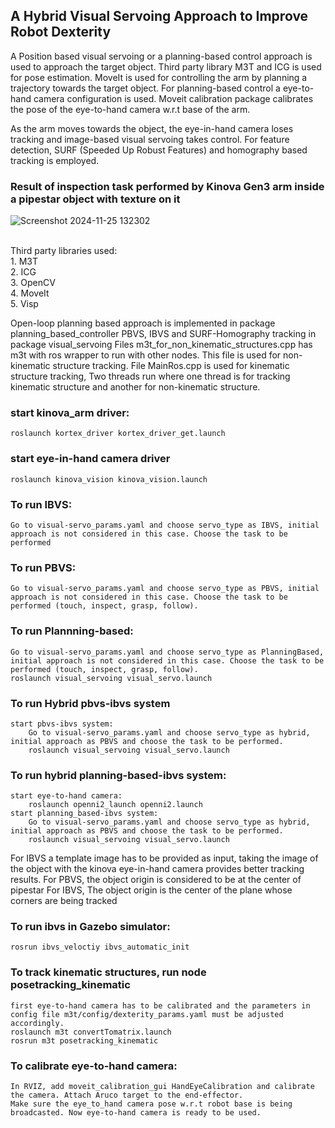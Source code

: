 ## A Hybrid Visual Servoing Approach to Improve Robot Dexterity

A Position based visual servoing or a planning-based control approach is used to approach the target object. Third party library M3T and ICG is used for 
pose estimation. MoveIt is used for controlling the arm by planning a trajectory towards the target object. For planning-based control a eye-to-hand 
camera configuration is used. Moveit calibration package calibrates the pose of the eye-to-hand camera w.r.t base of the arm. 

As the arm moves towards the object, the eye-in-hand camera loses tracking and image-based visual servoing takes control. For feature detection, SURF (Speeded Up Robust Features) and homography based tracking is employed. 

### Result of inspection task performed by Kinova Gen3 arm inside a pipestar object with texture on it
![Screenshot 2024-11-25 132302](https://github.com/user-attachments/assets/37efc1be-6033-4b91-81a6-0ee708e2f0c0)

<br />
Third party libraries used: <br />
1. M3T <br />
2. ICG <br />
3. OpenCV <br />
4. MoveIt <br />
5. Visp <br />

Open-loop planning based approach is implemented in package planning_based_controller
PBVS, IBVS and SURF-Homography tracking in package visual_servoing
Files m3t_for_non_kinematic_structures.cpp has m3t with ros wrapper to run with other nodes. This file is used for non-kinematic structure tracking.
File MainRos.cpp is used for kinematic structure tracking, Two threads run where one thread is for tracking kinematic structure and another for non-kinematic structure.

### start kinova_arm driver:
	roslaunch kortex_driver kortex_driver_get.launch
### start eye-in-hand camera driver
	roslaunch kinova_vision kinova_vision.launch
### To run IBVS:
	Go to visual-servo_params.yaml and choose servo_type as IBVS, initial approach is not considered in this case. Choose the task to be performed 
	
### To run PBVS:
	Go to visual-servo_params.yaml and choose servo_type as PBVS, initial approach is not considered in this case. Choose the task to be performed (touch, inspect, grasp, follow).
	
### To run Plannning-based:
	Go to visual-servo_params.yaml and choose servo_type as PlanningBased, initial approach is not considered in this case. Choose the task to be performed (touch, inspect, grasp, follow).
	roslaunch visual_servoing visual_servo.launch
	
### To run Hybrid pbvs-ibvs system
	start pbvs-ibvs system:
		Go to visual-servo_params.yaml and choose servo_type as hybrid, initial approach as PBVS and choose the task to be performed.
		roslaunch visual_servoing visual_servo.launch
		
### To run hybrid planning-based-ibvs system:
	start eye-to-hand camera:
		roslaunch openni2_launch openni2.launch
	start planning_based-ibvs system:
		Go to visual-servo_params.yaml and choose servo_type as hybrid, initial approach as PBVS and choose the task to be performed.
		roslaunch visual_servoing visual_servo.launch	

For IBVS a template image has to be provided as input, taking the image of the object with the kinova eye-in-hand camera provides better tracking results.
For PBVS, the object origin is considered to be at the center of pipestar
For IBVS, The object origin is the center of the plane whose corners are being tracked

### To run ibvs in Gazebo simulator:
	rosrun ibvs_veloctiy ibvs_automatic_init
	
### To track kinematic structures, run node posetracking_kinematic
	first eye-to-hand camera has to be calibrated and the parameters in config file m3t/config/dexterity_params.yaml must be adjusted accordingly.
	roslaunch m3t convertTomatrix.launch
	rosrun m3t posetracking_kinematic
	
### To calibrate eye-to-hand camera:
	In RVIZ, add moveit_calibration_gui HandEyeCalibration and calibrate the camera. Attach Aruco target to the end-effector. 
	Make sure the eye_to_hand camera pose w.r.t robot base is being broadcasted. Now eye-to-hand camera is ready to be used.





